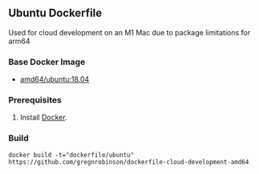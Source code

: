 ## Ubuntu Dockerfile
Used for cloud development on an M1 Mac due to package limitations for arm64


### Base Docker Image

* [amd64/ubuntu:18.04](https://hub.docker.com/r/amd64/ubuntu/)


### Prerequisites

1. Install [Docker](https://www.docker.com/).


### Build

    docker build -t="dockerfile/ubuntu" https://github.com/gregnrobinson/dockerfile-cloud-development-amd64